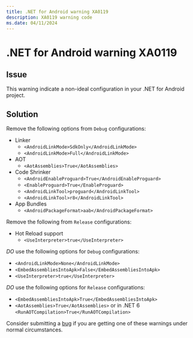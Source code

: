 ```yaml
---
title: .NET for Android warning XA0119
description: XA0119 warning code
ms.date: 04/11/2024
---
```

# .NET for Android warning XA0119

## Issue

This warning indicate a non-ideal configuration in your
.NET for Android project.

## Solution

Remove the following options from `Debug` configurations:

* Linker
  * `<AndroidLinkMode>SdkOnly</AndroidLinkMode>`
  * `<AndroidLinkMode>Full</AndroidLinkMode>`
* AOT
  * `<AotAssemblies>True</AotAssemblies>`
* Code Shrinker
  * `<AndroidEnableProguard>True</AndroidEnableProguard>`
  * `<EnableProguard>True</EnableProguard>`
  * `<AndroidLinkTool>proguard</AndroidLinkTool>`
  * `<AndroidLinkTool>r8</AndroidLinkTool>`
* App Bundles
  * `<AndroidPackageFormat>aab</AndroidPackageFormat>`

Remove the following from `Release` configurations:

* Hot Reload support
  * `<UseInterpreter>true</UseInterpreter>`

*DO* use the following options for `Debug` configurations:

* `<AndroidLinkMode>None</AndroidLinkMode>`
* `<EmbedAssembliesIntoApk>False</EmbedAssembliesIntoApk>`
* `<UseInterpreter>true</UseInterpreter>`

*DO* use the following options for `Release` configurations:

* `<EmbedAssembliesIntoApk>True</EmbedAssembliesIntoApk>`
* `<AotAssemblies>True</AotAssemblies>` or in .NET 6 `<RunAOTCompilation>True</RunAOTCompilation>`

Consider submitting a [bug][bug] if you are getting one of these
warnings under normal circumstances.

[bug]: https://github.com/xamarin/xamarin-android/wiki/Submitting-Bugs,-Feature-Requests,-and-Pull-Requests
